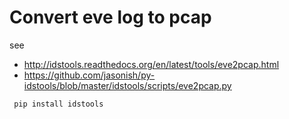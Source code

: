 # Convert eve log to pcap

see
 * http://idstools.readthedocs.org/en/latest/tools/eve2pcap.html
 * https://github.com/jasonish/py-idstools/blob/master/idstools/scripts/eve2pcap.py

```
 pip install idstools
``` 
